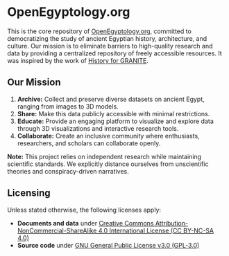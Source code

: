 # OpenEgyptology.org

This is the core repository of [OpenEgyptology.org](https://openegyptology.org), committed to democratizing the study of ancient Egyptian history, architecture, and culture. Our mission is to eliminate barriers to high-quality research and data by providing a centralized repository of freely accessible resources. It was inspired by the work of [History for GRANITE](https://youtube.com/c/HistoryforGRANITE).

## Our Mission
1. **Archive:** Collect and preserve diverse datasets on ancient Egypt, ranging from images to 3D models.
2. **Share:** Make this data publicly accessible with minimal restrictions.
3. **Educate:** Provide an engaging platform to visualize and explore data through 3D visualizations and interactive research tools.
4. **Collaborate:** Create an inclusive community where enthusiasts, researchers, and scholars can collaborate openly.

**Note:** This project relies on independent research while maintaining scientific standards. We explicitly distance ourselves from unscientific theories and conspiracy-driven narratives.

## Licensing

Unless stated otherwise, the following licenses apply:

- **Documents and data** under [Creative Commons Attribution-NonCommercial-ShareAlike 4.0 International License (CC BY-NC-SA 4.0)](./licenses/CC-BY-NC-SA-4.0.txt)
- **Source code** under [GNU General Public License v3.0 (GPL-3.0)](./licenses/GPL-3.0-only.txt)
